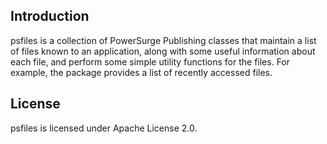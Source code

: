 Introduction
------------

psfiles is a collection of PowerSurge Publishing classes that maintain a list of files known to an application, along with some useful information about each file, and perform some simple utility functions for the files. For example, the package provides a list of recently accessed files. 

License
-------

psfiles is licensed under Apache License 2.0.

